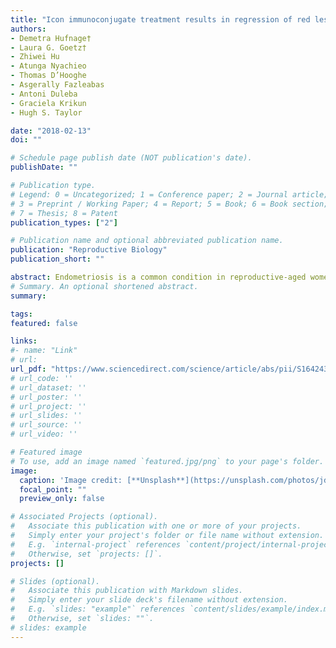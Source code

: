 ```yaml
---
title: "Icon immunoconjugate treatment results in regression of red lesions in a non-human primate (Papio anubis) model of endometriosis"
authors:
- Demetra Hufnage†
- Laura G. Goetz†
- Zhiwei Hu
- Atunga Nyachieo
- Thomas D’Hooghe
- Asgerally Fazleabas
- Antoni Duleba
- Graciela Krikun
- Hugh S. Taylor

date: "2018-02-13"
doi: ""

# Schedule page publish date (NOT publication's date).
publishDate: ""

# Publication type.
# Legend: 0 = Uncategorized; 1 = Conference paper; 2 = Journal article;
# 3 = Preprint / Working Paper; 4 = Report; 5 = Book; 6 = Book section;
# 7 = Thesis; 8 = Patent
publication_types: ["2"]

# Publication name and optional abbreviated publication name.
publication: "Reproductive Biology"
publication_short: ""

abstract: Endometriosis is a common condition in reproductive-aged women characterized by ectopic endometrial lesions of varied appearance, including red, white, blue, black or powder burn coloration, which contribute to chronic pain and infertility. The immunoconjugate molecule (Icon) targets Tissue Factor, a transmembrane receptor for Factor VII/VIIa that is aberrantly expressed in the endothelium supporting ectopic endometrial tissue. Icon has been shown to cause regression of endometriosis in a murine model of disease but prior to this study had not been tested in non-human primates. This study evaluated Icon as a novel treatment for endometriosis in non-human primates (Papio anubis) using an adenoviral vector (AdIcon) delivery system. Female baboons (n = 15) underwent surgical induction of endometriosis. After laparoscopic confirmation of endometriosis lesions 6-weeks post-surgery, the treatment group (n = 7) received weekly intraperitoneal injections of viral particles carrying the sequence for Icon, resulting in expression of the protein, while the control group (n = 8) received no treatment. Icon preferentially reduced the number and volume of red vascularized lesions. Icon may present a novel treatment for endometriosis by degrading red vascularized lesions, likely by targeting tissue factor aberrantly expressed in the lesion vasculature. <br /><br /><sup>†</sup>HD and LGG contributed equally to this work and are co-first authors of this manuscript."
# Summary. An optional shortened abstract.
summary:

tags:
featured: false

links:
#- name: "Link"
# url: 
url_pdf: "https://www.sciencedirect.com/science/article/abs/pii/S1642431X17302498"
# url_code: ''
# url_dataset: ''
# url_poster: ''
# url_project: ''
# url_slides: ''
# url_source: ''
# url_video: ''

# Featured image
# To use, add an image named `featured.jpg/png` to your page's folder. 
image:
  caption: 'Image credit: [**Unsplash**](https://unsplash.com/photos/jdD8gXaTZsc)'
  focal_point: ""
  preview_only: false

# Associated Projects (optional).
#   Associate this publication with one or more of your projects.
#   Simply enter your project's folder or file name without extension.
#   E.g. `internal-project` references `content/project/internal-project/index.md`.
#   Otherwise, set `projects: []`.
projects: []

# Slides (optional).
#   Associate this publication with Markdown slides.
#   Simply enter your slide deck's filename without extension.
#   E.g. `slides: "example"` references `content/slides/example/index.md`.
#   Otherwise, set `slides: ""`.
# slides: example
---
```





